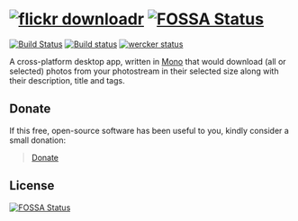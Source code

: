[![flickr downloadr](misc/images/logo.png)](http://flickrdownloadr.com)
[![FOSSA Status](https://app.fossa.io/api/projects/git%2Bgithub.com%2Fflickr-downloadr%2Fflickr-downloadr-gtk.svg?type=shield)](https://app.fossa.io/projects/git%2Bgithub.com%2Fflickr-downloadr%2Fflickr-downloadr-gtk?ref=badge_shield)
======================

[![Build Status](https://travis-ci.org/flickr-downloadr/flickr-downloadr-gtk.svg?branch=master)](https://travis-ci.org/flickr-downloadr/flickr-downloadr-gtk) [![Build status](https://ci.appveyor.com/api/projects/status/dd49la2mngdqsnv3)](https://ci.appveyor.com/project/floydpink/flickr-downloadr-gtk) [![wercker status](https://app.wercker.com/status/065aabc1580cec6d31a2daeef61548b0/s/master "wercker status")](https://app.wercker.com/project/bykey/065aabc1580cec6d31a2daeef61548b0)

A cross-platform desktop app, written in [Mono](http://www.mono-project.com/) that would download (all or selected) photos from your photostream in their selected size along with their description, title and tags.

## Donate

If this free, open-source software has been useful to you, kindly consider a small donation:

> [Donate](https://flickrdownloadr.com/donate)

## License
[![FOSSA Status](https://app.fossa.io/api/projects/git%2Bgithub.com%2Fflickr-downloadr%2Fflickr-downloadr-gtk.svg?type=large)](https://app.fossa.io/projects/git%2Bgithub.com%2Fflickr-downloadr%2Fflickr-downloadr-gtk?ref=badge_large)